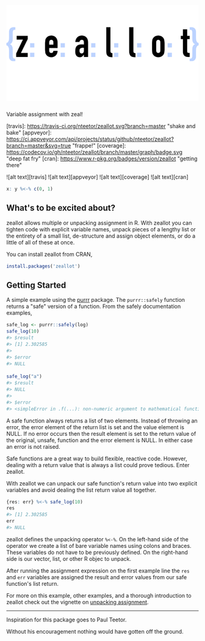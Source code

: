 <h1 align="center"> <img alt="zeallot" src="inst/logo.png" height="250"></h1>

Variable assignment with zeal!

[travis]: https://travis-ci.org/nteetor/zeallot.svg?branch=master "shake and
bake" [appveyor]:
https://ci.appveyor.com/api/projects/status/github/nteetor/zeallot?branch=master&svg=true
"frappe!" [coverage]:
https://codecov.io/gh/nteetor/zeallot/branch/master/graph/badge.svg "deep fat
fry" [cran]: https://www.r-pkg.org/badges/version/zeallot "getting there"

![alt text][travis] ![alt text][appveyor] ![alt text][coverage] ![alt
text][cran]

```R
x: y %<-% c(0, 1)
```

## What's to be excited about?

zeallot allows multiple or unpacking assignment in R. With zeallot you can 
tighten code with explicit variable names, unpack pieces of a lengthy list or 
the entirety of a small list, de-structure and assign object elements, or do a
little of all of these at once.

You can install zeallot from CRAN,
```R
install.packages('zeallot')
```

## Getting Started

A simple example using the [purrr](https://github.com/hadley/purrr) package.
The `purrr::safely` function returns a "safe" version of a function. From the
safely documentation examples,

```R
safe_log <- purrr::safely(log)
safe_log(10)
#> $result
#> [1] 2.302585
#>
#> $error
#> NULL

safe_log("a")
#> $result
#> NULL
#>
#> $error
#> <simpleError in .f(...): non-numeric argument to mathematical function>
```

A safe function always returns a list of two elements. Instead of throwing an 
error, the error element of the return list is set and the value element is
NULL. If no error occurs then the result element is set to the return value of
the original, unsafe, function and the error element is NULL. In either case an
error is not raised.

Safe functions are a great way to build flexible, reactive code. However,
dealing with a return value that is always a list could prove tedious. Enter
zeallot.

With zeallot we can unpack our safe function's return value into two explicit
variables and avoid dealing the list return value all together.

```R
{res: err} %<-% safe_log(10)
res
#> [1] 2.302585
err
#> NULL
```

zeallot defines the unpacking operator `%<-%`. On the left-hand side of the 
operator we create a list of bare variable names using colons and braces. These
variables do not have to be previously defined. On the right-hand side is our
vector, list, or other R objec to unpack.

After running the assignment expression on the first example line the `res` and
`err` variables are assigned the result and error values from our safe
function's list return.

For more on this example, other examples, and a thorough introduction to zeallot
check out the vignette on 
[unpacking assignment](vignettes/unpacking-assignment.Rmd).

---

Inspiration for this package goes to Paul Teetor.

Without his encouragement nothing would have gotten off the ground.
